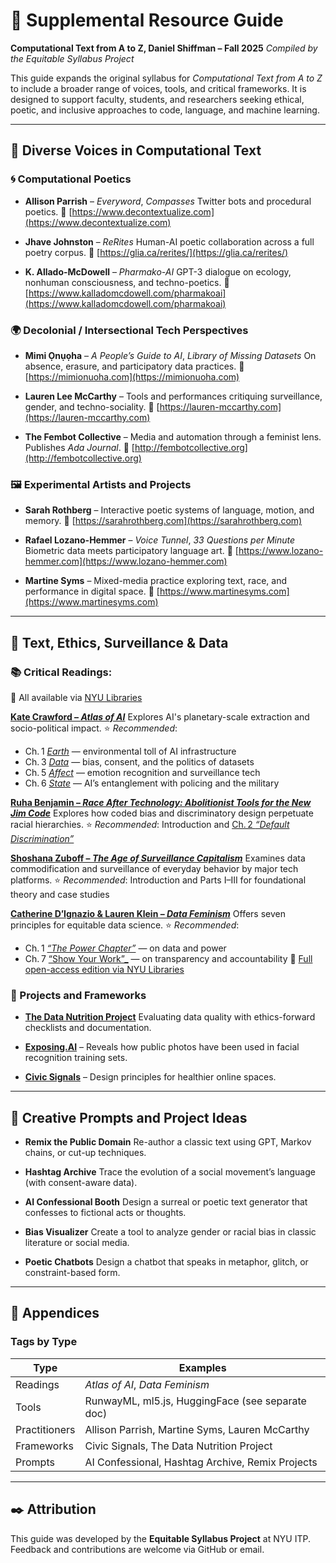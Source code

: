 # 📘 Supplemental Resource Guide

**Computational Text from A to Z, Daniel Shiffman – Fall 2025**
_Compiled by the Equitable Syllabus Project_

This guide expands the original syllabus for _Computational Text from A to Z_ to include a broader range of voices, tools, and critical frameworks. It is designed to support faculty, students, and researchers seeking ethical, poetic, and inclusive approaches to code, language, and machine learning.

---

## 🧠 Diverse Voices in Computational Text

### 🌀 Computational Poetics

- **Allison Parrish** – _Everyword_, _Compasses_
  Twitter bots and procedural poetics.
  🔗 [https://www.decontextualize.com](https://www.decontextualize.com)

- **Jhave Johnston** – _ReRites_
  Human-AI poetic collaboration across a full poetry corpus.
  🔗 [https://glia.ca/rerites/](https://glia.ca/rerites/)

- **K. Allado-McDowell** – _Pharmako-AI_
  GPT-3 dialogue on ecology, nonhuman consciousness, and techno-poetics.
  🔗 [https://www.kalladomcdowell.com/pharmakoai](https://www.kalladomcdowell.com/pharmakoai)

### 🌍 Decolonial / Intersectional Tech Perspectives

- **Mimi Ọnụọha** – _A People’s Guide to AI_, _Library of Missing Datasets_
  On absence, erasure, and participatory data practices.
  🔗 [https://mimionuoha.com](https://mimionuoha.com)

- **Lauren Lee McCarthy** –
  Tools and performances critiquing surveillance, gender, and techno-sociality.
  🔗 [https://lauren-mccarthy.com](https://lauren-mccarthy.com)

- **The Fembot Collective** –
  Media and automation through a feminist lens. Publishes _Ada Journal_.
  🔗 [http://fembotcollective.org](http://fembotcollective.org)

### 🖼️ Experimental Artists and Projects

- **Sarah Rothberg** –
  Interactive poetic systems of language, motion, and memory.
  🔗 [https://sarahrothberg.com](https://sarahrothberg.com)

- **Rafael Lozano-Hemmer** – _Voice Tunnel_, _33 Questions per Minute_
  Biometric data meets participatory language art.
  🔗 [https://www.lozano-hemmer.com](https://www.lozano-hemmer.com)

- **Martine Syms** –
  Mixed-media practice exploring text, race, and performance in digital space.
  🔗 [https://www.martinesyms.com](https://www.martinesyms.com)

---

## 🔐 Text, Ethics, Surveillance & Data

### 📚 Critical Readings:

🔗 All available via [NYU Libraries](https://library.nyu.edu/)

**[Kate Crawford – _Atlas of AI_](https://search.library.nyu.edu/permalink/01NYU_INST/1d6v258/alma990080806190107876)**
Explores AI's planetary-scale extraction and socio-political impact.
⭐️ _Recommended_:

- Ch. 1 [_Earth_](https://ebookcentral.proquest.com/lib/nyulibrary-ebooks/reader.action?docID=6478659&ppg=32&c=UERG) — environmental toll of AI infrastructure
- Ch. 3 [_Data_](https://ebookcentral.proquest.com/lib/nyulibrary-ebooks/reader.action?docID=6478659&ppg=98&c=UERG) — bias, consent, and the politics of datasets
- Ch. 5 [_Affect_](https://ebookcentral.proquest.com/lib/nyulibrary-ebooks/reader.action?docID=6478659&ppg=160&c=UERG) — emotion recognition and surveillance tech
- Ch. 6 [_State_](https://ebookcentral.proquest.com/lib/nyulibrary-ebooks/reader.action?docID=6478659&ppg=190&c=UERG) — AI’s entanglement with policing and the military

**[Ruha Benjamin – _Race After Technology: Abolitionist Tools for the New Jim Code_](https://search.library.nyu.edu/permalink/01NYU_INST/1eeerc1/cdi_crossref_citationtrail_10_3917_res_229_0255)**
Explores how coded bias and discriminatory design perpetuate racial hierarchies.
⭐️ _Recommended_: Introduction and [Ch. 2 _“Default Discrimination”_](https://ebookcentral.proquest.com/lib/nyulibrary-ebooks/reader.action?docID=5820427&ppg=78&c=RVBVQg)

**[Shoshana Zuboff – _The Age of Surveillance Capitalism_](https://search.library.nyu.edu/permalink/01NYU_INST/1eeerc1/cdi_crossref_primary_10_1086_710914)**
Examines data commodification and surveillance of everyday behavior by major tech platforms.
⭐️ _Recommended_: Introduction and Parts I–III for foundational theory and case studies

**[Catherine D’Ignazio & Lauren Klein – _Data Feminism_](https://search.library.nyu.edu/discovery/search?query=any,contains,data%20feminism&tab=Unified_Slot&search_scope=CI_NYU_CONSORTIA&vid=01NYU_INST:NYU&offset=0)**
Offers seven principles for equitable data science.
⭐️ _Recommended_:

- Ch. 1 [_“The Power Chapter”_](https://ebookcentral.proquest.com/lib/nyulibrary-ebooks/reader.action?docID=6120950&ppg=30) — on data and power
- Ch. 7 [“Show Your Work”\_]() — on transparency and accountability
  📖 [Full open-access edition via NYU Libraries](https://search.library.nyu.edu/permalink/01NYU_INST/1eeerc1/cdi_askewsholts_vlebooks_9780262358538)

### 🧰 Projects and Frameworks

- **[The Data Nutrition Project](https://datanutrition.org/)**
  Evaluating data quality with ethics-forward checklists and documentation.

- **[Exposing.AI](https://exposing.ai)** –
  Reveals how public photos have been used in facial recognition training sets.

- **[Civic Signals](https://newpublic.org/signals)** –
  Design principles for healthier online spaces.

---

## 🌸 Creative Prompts and Project Ideas

- **Remix the Public Domain**
  Re-author a classic text using GPT, Markov chains, or cut-up techniques.

- **Hashtag Archive**
  Trace the evolution of a social movement’s language (with consent-aware data).

- **AI Confessional Booth**
  Design a surreal or poetic text generator that confesses to fictional acts or thoughts.

- **Bias Visualizer**
  Create a tool to analyze gender or racial bias in classic literature or social media.

- **Poetic Chatbots**
  Design a chatbot that speaks in metaphor, glitch, or constraint-based form.

---

## 📎 Appendices

### Tags by Type

| Type          | Examples                                         |
| ------------- | ------------------------------------------------ |
| Readings      | _Atlas of AI_, _Data Feminism_                   |
| Tools         | RunwayML, ml5.js, HuggingFace (see separate doc) |
| Practitioners | Allison Parrish, Martine Syms, Lauren McCarthy   |
| Frameworks    | Civic Signals, The Data Nutrition Project        |
| Prompts       | AI Confessional, Hashtag Archive, Remix Projects |

---

## ✒️ Attribution

This guide was developed by the **Equitable Syllabus Project** at NYU ITP. Feedback and contributions are welcome via GitHub or email.
